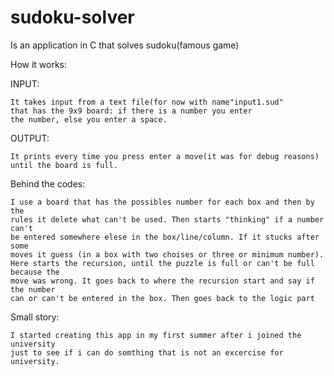 # sudoku-solver
Is an application in C that solves sudoku(famous game)

How it works:

  INPUT:
  
    It takes input from a text file(for now with name"input1.sud" 
    that has the 9x9 board: if there is a number you enter 
    the number, else you enter a space.

  OUTPUT:
  
    It prints every time you press enter a move(it was for debug reasons)
    until the board is full.

  Behind the codes:
  
    I use a board that has the possibles number for each box and then by the
    rules it delete what can't be used. Then starts "thinking" if a number can't 
    be entered somewhere elese in the box/line/column. If it stucks after some 
    moves it guess (in a box with two choises or three or minimum number).
    Here starts the recursion, until the puzzle is full or can't be full because the
    move was wrong. It goes back to where the recursion start and say if the number 
    can or can't be entered in the box. Then goes back to the logic part

Small story:

    I started creating this app in my first summer after i joined the university
    just to see if i can do somthing that is not an excercise for university.
